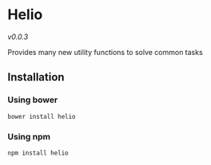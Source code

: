 Helio
=====

_v0.0.3_

Provides many new utility functions to solve common tasks

## Installation

### Using bower
    bower install helio

### Using npm
    npm install helio